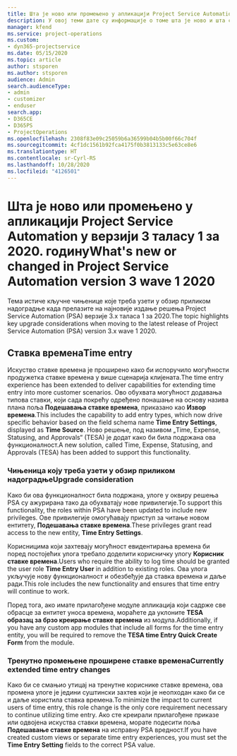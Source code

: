 ```yaml
---
title: Шта је ново или промењено у апликацији Project Service Automation у верзији 3.x таласу 1 за 2020. годину
description: У овој теми дате су информације о томе шта је ново и шта се променило у решењу Project Service Automation у верзији 3 таласу 1 за 2020.
manager: kfend
ms.service: project-operations
ms.custom:
- dyn365-projectservice
ms.date: 05/15/2020
ms.topic: article
author: stsporen
ms.author: stsporen
audience: Admin
search.audienceType:
- admin
- customizer
- enduser
search.app:
- D365CE
- D365PS
- ProjectOperations
ms.openlocfilehash: 2308f83e09c25059b6a36599b04b5b00f66c704f
ms.sourcegitcommit: 4cf1dc1561b92fca4175f0b3813133c5e63ce8e6
ms.translationtype: HT
ms.contentlocale: sr-Cyrl-RS
ms.lasthandoff: 10/28/2020
ms.locfileid: "4126501"
---
```

# <a name="whats-new-or-changed-in-project-service-automation-version-3-wave-1-2020"></a><span data-ttu-id="d91f6-103">Шта је ново или промењено у апликацији Project Service Automation у верзији 3 таласу 1 за 2020. годину</span><span class="sxs-lookup"><span data-stu-id="d91f6-103">What's new or changed in Project Service Automation version 3 wave 1 2020</span></span>
<span data-ttu-id="d91f6-104">Тема истиче кључне чињенице које треба узети у обзир приликом надоградње када прелазите на најновије издање решења Project Service Automation (PSA) верзије 3.x таласа 1 за 2020.</span><span class="sxs-lookup"><span data-stu-id="d91f6-104">The topic highlights key upgrade considerations when moving to the latest release of Project Service Automation (PSA) version 3.x wave 1 2020.</span></span>

## <a name="time-entry"></a><span data-ttu-id="d91f6-105">Ставка времена</span><span class="sxs-lookup"><span data-stu-id="d91f6-105">Time entry</span></span>
<span data-ttu-id="d91f6-106">Искуство ставке времена је проширено како би испоручило могућности продужетка ставке времена у више сценарија клијената.</span><span class="sxs-lookup"><span data-stu-id="d91f6-106">The time entry experience has been extended to deliver capabilities for extending time entry into more customer scenarios.</span></span> <span data-ttu-id="d91f6-107">Ово обухвата могућност додавања типова ставки, који сада покрећу одређено понашање на основу назива плана поља **Подешавања ставке времена**, приказано као **Извор времена**.</span><span class="sxs-lookup"><span data-stu-id="d91f6-107">This includes the capability to add entry types, which now drive specific behavior based on the field schema name **Time Entry Settings**, displayed as **Time Source**.</span></span> <span data-ttu-id="d91f6-108">Ново решење, под називом „Time, Expense, Statusing, and Approvals“ (TESA) је додат како би била подржана ова функционалност.</span><span class="sxs-lookup"><span data-stu-id="d91f6-108">A new solution, called Time, Expense, Statusing, and Approvals (TESA) has been added to support this functionality.</span></span>

### <a name="upgrade-consideration"></a><span data-ttu-id="d91f6-109">Чињеница коју треба узети у обзир приликом надоградње</span><span class="sxs-lookup"><span data-stu-id="d91f6-109">Upgrade consideration</span></span>
<span data-ttu-id="d91f6-110">Како би ова функционалност била подржана, улоге у оквиру решења PSA су ажурирана тако да обухватају нове привилегије.</span><span class="sxs-lookup"><span data-stu-id="d91f6-110">To support this functionality, the roles within PSA have been updated to include new privileges.</span></span> <span data-ttu-id="d91f6-111">Ове привилегије омогућавају приступ за читање новом ентитету, **Подешавања ставке времена**.</span><span class="sxs-lookup"><span data-stu-id="d91f6-111">These privileges grant read access to the new entity, **Time Entry Settings**.</span></span>

<span data-ttu-id="d91f6-112">Корисницима који захтевају могућност евидентирања времена би поред постојећих улога требало доделити корисничку улогу **Корисник ставке времена**.</span><span class="sxs-lookup"><span data-stu-id="d91f6-112">Users who require the ability to log time should be granted the user role **Time Entry User** in addition to existing roles.</span></span> <span data-ttu-id="d91f6-113">Ова улога укључује нову функционалност и обезбеђује да ставка времена и даље ради.</span><span class="sxs-lookup"><span data-stu-id="d91f6-113">This role includes the new functionality and ensures that time entry will continue to work.</span></span>

<span data-ttu-id="d91f6-114">Поред тога, ако имате прилагођене модуле апликација који садрже све обрасце за ентитет уноса времена, мораћете да уклоните **TESA образац за брзо креирање ставке времена** из модула.</span><span class="sxs-lookup"><span data-stu-id="d91f6-114">Additionally, if you have any custom app modules that include all forms for the time entry entity, you will be required to remove the **TESA time Entry Quick Create Form** from the module.</span></span>

### <a name="currently-extended-time-entry-changes"></a><span data-ttu-id="d91f6-115">Тренутно промењене проширене ставке времена</span><span class="sxs-lookup"><span data-stu-id="d91f6-115">Currently extended time entry changes</span></span>
<span data-ttu-id="d91f6-116">Како би се смањио утицај на тренутне кориснике ставке времена, ова промена улоге је једини суштински захтев који је неопходан како би се и даље користила ставка времена.</span><span class="sxs-lookup"><span data-stu-id="d91f6-116">To minimize the impact to current users of time entry, this role change is the only core requirement necessary to continue utilizing time entry.</span></span> <span data-ttu-id="d91f6-117">Ако сте креирали прилагођене приказе или одвојена искуства ставки времена, морате подесити поља **Подешавање ставке времена** на исправну PSA вредност.</span><span class="sxs-lookup"><span data-stu-id="d91f6-117">If you have created custom views or separate time entry experiences, you must set the **Time Entry Setting** fields to the correct PSA value.</span></span>
